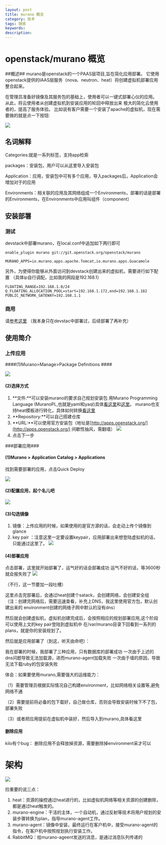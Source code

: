 ```yaml
---
layout: post
title: murano 概览
category: 技术
tags: 随感
keywords: 
description: 
---
```


# openstack/murano 概览 #

##概述##
murano是openstack的一个PAAS层项目,旨在简化应用部署。
 它使用openstack提供的IAAS层服务（nova、neutron、heat）将创建虚拟机部署应用整合起来。

在管理员准备好镜像及其服务包的基础上，使用者可以一键式部署心仪的应用。
从此，将云使用者从创建虚拟机到安装应用的轮回中释放出来
极大的简化云使用者的，提高了服务体验。
比如说有客户需要一个安装了apache的虚拟机，现在需要做的就是点一下按钮:

![](http://i.imgur.com/7Zd7t6B.png)

## 名词解释 ##
Categories:就是一系列标签，支持app检索

packages：安装包，用户可以从这里导入安装包

Application：应用，安装包中可有多个应用，导入packages后，Application会增加对于的应用

Environments：相关联的应用及其网络组成一个Environments，部署的话是部署的Environments，在Environments中应用叫组件（component）

## 安装部署 ##

### 测试 ###
devstack中部署murano，在local.conf中追加如下两行即可
    
    enable_plugin murano git://git.openstack.org/openstack/murano
    
    MURANO_APPS=io.murano.apps.apache.Tomcat,io.murano.apps.Guacamole
   

另外，为使得你能够从外面访问到devstack创建出来的虚拟机，需要进行如下配置
 （具体ip自行调配，比如我的网段是192.168.1）

    FLOATING_RANGE=192.168.1.0/24
    Q_FLOATING_ALLOCATION_POOL=start=192.168.1.172,end=192.168.1.182
    PUBLIC_NETWORK_GATEWAY=192.168.1.1


### 商用 ###
请[参考这里](http://murano.readthedocs.org/en/stable-liberty/install/manual.html) （我本身只在devstac中部署过，后续部署了再补充）

## 使用简介 ##

### 上传应用 ###

####(1)Murano>Manage>Package Definitions  ####

![](http://i.imgur.com/xlpQ0bP.png)


#### (2)选择方式 ####

1. **文件:**可以安装murano的要求自己规划安装包
用Murano Programming Language (MuranoPL,也就是yaml和yaql)具体[看这里](http://murano.readthedocs.io/en/stable-liberty/draft/appdev-guide/step_by_step.html)和[这里](http://murano.readthedocs.io/en/stable-liberty/draft/appdev-guide/murano_pl.html)。
murano也支持heat模板进行转化，具体如何转换[看这里](http://murano.readthedocs.io/en/stable-liberty/draft/appdev-guide/hot_packages.html)
2. **Repository:**可以自己搭建仓库
3. **URL:**可以使用官方安装包（地址是[http://apps.openstack.org/](http://apps.openstack.org/) 间歇性抽风，需翻墙）
![](http://i.imgur.com/tnzBdAO.png)
4. 点击下一步


###部署应用###

#### (1)Murano > Application Catalog > Applications ####
找到需要部署的应用，点击Quick Deploy

![](http://i.imgur.com/IQjMCo6.png)

#### (2)配置应用，起个名儿吧 ####

![](http://i.imgur.com/VdqObRV.png)

#### (3)勾选镜像 ####


1. 镜像：上传应用的时候，如果使用的是官方源的话，会走动上传个镜像到glance
2. key pair ：注意这里一定要设置keypair，应用部署出来想登陆虚拟机的话，只能通过这里了。
![](http://i.imgur.com/gGblFY8.png)

#### (4)部署应用 ####

点击部署，这里就开始部署了，运气好的话会部署成功
 运气不好的话，等3600秒就会报失败了
![](http://i.imgur.com/NvS8Fur.png)


（不行，这一节要加一段吐槽）

 这里点击完部署后，会通过heat创建个satack，会创建网络，会创建安全组
 （注：创建完网络后，需要迅速查看，补充上DNS，我这里使用官方包，默认创建出来的
 environment创建的网络子网中默认的没有dns）

 然后就会创建虚拟机，虚拟机创建完成后，会按照相应的规划部署应用,这个阶段可以使用上文的key pair登陆到虚拟机中
 在/var/murano目录下回看到一系列的plans，就是你的安装规划了。

 然后就是应用部署了（到这，听天由命吧）：
 
 我在部署的时候，我部署了三种应用，只有数据库的部署成功
 一次由于上述的dns问题导致无法加载源，进而murano-agent加载失败
 一次由于墙的原因，导致无法下载ruby的包安装失败

 体会：如果要使用murano,需要强大的运维能力：

（1）需要管理员根据实际情况自己构建environment，比如网络相关设置等,避免网络不通

（2）需要提前将必备的包下载好，自己做仓库，否则会导致安装时候下不了包，部署失败

（3）或者把应用提前在虚拟机中装好，然后导入到murano,具体看这里

#### 删除应用 ####

kilo有个bug：
 删除应用不会释放掉资源，需要删除掉environment采才可以

# 架构 #

![](http://i.imgur.com/LzGVn50.png)

捡重要的说三点：

1. heat：资源的操控通过heat进行的，比如虚拟机网络等相关资源的创建删除，都是通过heat触发的。
2. murano-engine：干活的主体，一个自动机，通过反射等技术将用户规划的安装步骤转换为plan，指导murano-agent工作。
3. murano-agent：镜像中安装，最终运行在客户机中，接受murano-agent的指令，在客户机中按照规划执行安装工作。
4. RabbitMQ：给murano-ageent发送的消息，是通过消息队列传递的

